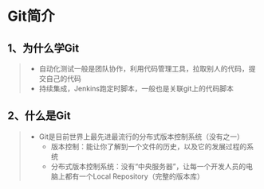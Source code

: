 # Git简介

## 1、为什么学Git

> - 自动化测试一般是团队协作，利用代码管理工具，拉取别人的代码，提交自己的代码
> - 持续集成，Jenkins跑定时脚本，一般也是关联git上的代码脚本

## 2、什么是Git

> - Git是目前世界上最先进最流行的分布式版本控制系统（没有之一）
>   - 版本控制：能让你了解到一个文件的历史，以及它的发展过程的系统
>   - 分布式版本控制系统：没有“中央服务器”，让每一个开发人员的电脑上都有一个Local Repository（完整的版本库）

